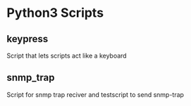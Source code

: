 # Python3 Scripts


## keypress

Script that lets scripts act like a keyboard


## snmp_trap

Script for snmp trap reciver and testscript to send snmp-trap
